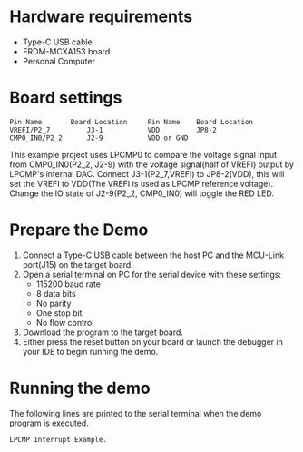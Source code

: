 Hardware requirements
=====================
- Type-C USB cable
- FRDM-MCXA153 board
- Personal Computer

Board settings
==============
~~~~~~~~~~~~~~~~~~~~~~~~~~~~~~~~~~~~~~~~~~~~~~~~~~~~~~
Pin Name       Board Location     Pin Name    Board Location
VREFI/P2_7         J3-1           VDD         JP8-2
CMP0_IN0/P2_2      J2-9           VDD or GND
~~~~~~~~~~~~~~~~~~~~~~~~~~~~~~~~~~~~~~~~~~~~~~~~~~~~~~

This example project uses LPCMP0 to compare the voltage signal input from CMP0_IN0(P2_2, J2-9)
with the voltage signal(half of VREFI) output by LPCMP's internal DAC.
Connect J3-1(P2_7,VREFI) to JP8-2(VDD), this will set the VREFI to VDD(The VREFI is used as LPCMP reference voltage).
Change the IO state of J2-9(P2_2, CMP0_IN0) will toggle the RED LED.

Prepare the Demo
================
1. Connect a Type-C USB cable between the host PC and the MCU-Link port(J15) on the target board.
2. Open a serial terminal on PC for the serial device with these settings:
    - 115200 baud rate
    - 8 data bits
    - No parity
    - One stop bit
    - No flow control
3. Download the program to the target board.
4. Either press the reset button on your board or launch the debugger in your IDE to begin running
   the demo.

Running the demo
================
The following lines are printed to the serial terminal when the demo program is executed.
~~~~~~~~~~~~~~~~~~~~~~~~~~~~~~~~~~~~~~~~
LPCMP Interrupt Example.
~~~~~~~~~~~~~~~~~~~~~~~~~~~~~~~~~~~~~~~~

